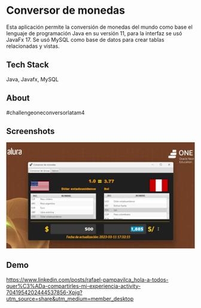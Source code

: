 # Conversor de monedas

Esta aplicación permite la conversión de monedas del mundo como base el lenguaje de programación Java en su versión 11, para la interfaz se usó JavaFx 17. Se usó MySQL como base de datos para crear tablas relacionadas y vistas.


## Tech Stack

Java, Javafx, MySQL


## About

#challengeoneconversorlatam4

## Screenshots

![App Screenshot](https://raw.githubusercontent.com/rafopm/conversor-challenge-alura-one/main/conversor/screenshot/conversor_challenge.png)



## Demo

https://www.linkedin.com/posts/rafael-pampavilca_hola-a-todos-quer%C3%ADa-compartirles-mi-experiencia-activity-7041954202444537856-Xpjg?utm_source=share&utm_medium=member_desktop
